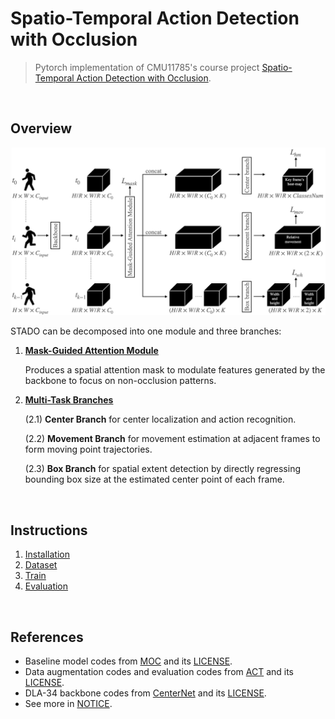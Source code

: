 # Spatio-Temporal Action Detection with Occlusion
> Pytorch implementation of CMU11785's course project [Spatio-Temporal Action Detection with Occlusion](https://www.youtube.com/watch?v=6nt8--NZlHI).
<br/>

## Overview
![architecture](/readme/architecture.png?raw=true)

STADO can be decomposed into one module and three branches:
1. [**Mask-Guided Attention Module**](readme/mga.png)

    Produces a spatial attention mask to modulate features generated by the backbone to focus on non-occlusion patterns.
2. [**Multi-Task Branches**](readme/branches.png)

    (2.1) **Center Branch** for center localization and action recognition.
    
    (2.2) **Movement Branch** for movement estimation at adjacent frames to form moving point trajectories.
    
    (2.3) **Box Branch** for spatial extent detection by directly regressing bounding box size at the estimated center point of each frame.
<br/>

## Instructions
1. [Installation](readme/Installation.md)
2. [Dataset](readme/Dataset.md)
3. [Train](readme/Train.md)
4. [Evaluation](readme/Evaluation.md)
<br/>

## References
- Baseline model codes from [MOC](https://github.com/MCG-NJU/MOC-Detector) and its [LICENSE](https://github.com/MCG-NJU/MOC-Detector/blob/master/LICENSE).
- Data augmentation codes and evaluation codes from [ACT](https://github.com/vkalogeiton/caffe/tree/act-detector) and its [LICENSE](https://github.com/vkalogeiton/caffe/blob/act-detector/LICENSE).
- DLA-34 backbone codes from [CenterNet](https://github.com/xingyizhou/CenterNet) and its [ LICENSE](https://github.com/xingyizhou/CenterNet/blob/master/LICENSE).
- See more in [NOTICE](readme/NOTICE).


